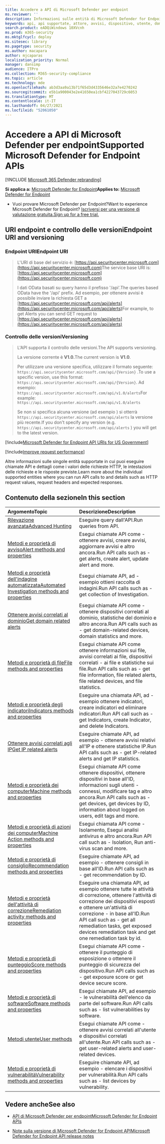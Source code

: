```yaml
---
title: Accedere a API di Microsoft Defender per endpoint
ms.reviewer: ''
description: Informazioni sulle entità di Microsoft Defender for Endpoint supportate specifiche a cui puoi creare chiamate API.
keywords: api, api supportate, attore, avvisi, dispositivo, utente, dominio, ip, file, query avanzate, ricerca avanzata
search.product: eADQiWindows 10XVcnh
ms.prod: m365-security
ms.mktglfcycl: deploy
ms.sitesec: library
ms.pagetype: security
ms.author: macapara
author: mjcaparas
localization_priority: Normal
manager: dansimp
audience: ITPro
ms.collection: M365-security-compliance
ms.topic: article
ms.technology: mde
ms.openlocfilehash: ab3d3aa9a13b71f65d3d4335646e32a7e4270242
ms.sourcegitcommit: e5b1a900043e2e41650ea1cbf4227043729c6053
ms.translationtype: MT
ms.contentlocale: it-IT
ms.lasthandoff: 04/27/2021
ms.locfileid: "52061050"
---
```

# <a name="supported-microsoft-defender-for-endpoint-apis"></a><span data-ttu-id="b46c5-104">Accedere a API di Microsoft Defender per endpoint</span><span class="sxs-lookup"><span data-stu-id="b46c5-104">Supported Microsoft Defender for Endpoint APIs</span></span>

[!INCLUDE [Microsoft 365 Defender rebranding](../../includes/microsoft-defender.md)]

<span data-ttu-id="b46c5-105">**Si applica a:** [Microsoft Defender for Endpoint](https://go.microsoft.com/fwlink/?linkid=2154037)</span><span class="sxs-lookup"><span data-stu-id="b46c5-105">**Applies to:** [Microsoft Defender for Endpoint](https://go.microsoft.com/fwlink/?linkid=2154037)</span></span>

- <span data-ttu-id="b46c5-106">Vuoi provare Microsoft Defender per Endpoint?</span><span class="sxs-lookup"><span data-stu-id="b46c5-106">Want to experience Microsoft Defender for Endpoint?</span></span> [<span data-ttu-id="b46c5-107">Iscriversi per una versione di valutazione gratuita.</span><span class="sxs-lookup"><span data-stu-id="b46c5-107">Sign up for a free trial.</span></span>](https://www.microsoft.com/microsoft-365/windows/microsoft-defender-atp?ocid=docs-wdatp-exposedapis-abovefoldlink)

## <a name="endpoint-uri-and-versioning"></a><span data-ttu-id="b46c5-108">URI endpoint e controllo delle versioni</span><span class="sxs-lookup"><span data-stu-id="b46c5-108">Endpoint URI and versioning</span></span>

### <a name="endpoint-uri"></a><span data-ttu-id="b46c5-109">Endpoint URI</span><span class="sxs-lookup"><span data-stu-id="b46c5-109">Endpoint URI</span></span>

> <span data-ttu-id="b46c5-110">L'URI di base del servizio è: [https://api.securitycenter.microsoft.com](https://api.securitycenter.microsoft.com)</span><span class="sxs-lookup"><span data-stu-id="b46c5-110">The service base URI is: [https://api.securitycenter.microsoft.com](https://api.securitycenter.microsoft.com)</span></span>
>
> <span data-ttu-id="b46c5-111">I dati OData basati su query hanno il prefisso '/api'.</span><span class="sxs-lookup"><span data-stu-id="b46c5-111">The queries based OData have the '/api' prefix.</span></span> <span data-ttu-id="b46c5-112">Ad esempio, per ottenere avvisi è possibile inviare la richiesta GET a [https://api.securitycenter.microsoft.com/api/alerts](https://api.securitycenter.microsoft.com/api/alerts)</span><span class="sxs-lookup"><span data-stu-id="b46c5-112">For example, to get Alerts you can send GET request to [https://api.securitycenter.microsoft.com/api/alerts](https://api.securitycenter.microsoft.com/api/alerts)</span></span>

### <a name="versioning"></a><span data-ttu-id="b46c5-113">Controllo delle versioni</span><span class="sxs-lookup"><span data-stu-id="b46c5-113">Versioning</span></span>

> <span data-ttu-id="b46c5-114">L'API supporta il controllo delle versioni.</span><span class="sxs-lookup"><span data-stu-id="b46c5-114">The API supports versioning.</span></span>
>
> <span data-ttu-id="b46c5-115">La versione corrente è **V1.0.**</span><span class="sxs-lookup"><span data-stu-id="b46c5-115">The current version is **V1.0**.</span></span>
>
> <span data-ttu-id="b46c5-116">Per utilizzare una versione specifica, utilizzare il formato seguente: `https://api.securitycenter.microsoft.com/api/{Version}` .</span><span class="sxs-lookup"><span data-stu-id="b46c5-116">To use a specific version, use this format: `https://api.securitycenter.microsoft.com/api/{Version}`.</span></span> <span data-ttu-id="b46c5-117">Ad esempio: `https://api.securitycenter.microsoft.com/api/v1.0/alerts`</span><span class="sxs-lookup"><span data-stu-id="b46c5-117">For example: `https://api.securitycenter.microsoft.com/api/v1.0/alerts`</span></span>
>
> <span data-ttu-id="b46c5-118">Se non si specifica alcuna versione (ad esempio ) si otterrà `https://api.securitycenter.microsoft.com/api/alerts` la versione più recente.</span><span class="sxs-lookup"><span data-stu-id="b46c5-118">If you don't specify any version (e.g. `https://api.securitycenter.microsoft.com/api/alerts` ) you will get to the latest version.</span></span>

[!include[Microsoft Defender for Endpoint API URIs for US Government](../../includes/microsoft-defender-api-usgov.md)]

[!include[Improve request performance](../../includes/improve-request-performance.md)]

<span data-ttu-id="b46c5-119">Altre informazioni sulle singole entità supportate in cui puoi eseguire chiamate API e dettagli come i valori delle richieste HTTP, le intestazioni delle richieste e le risposte previste.</span><span class="sxs-lookup"><span data-stu-id="b46c5-119">Learn more about the individual supported entities where you can run API calls to and details such as HTTP request values, request headers and expected responses.</span></span>

## <a name="in-this-section"></a><span data-ttu-id="b46c5-120">Contenuto della sezione</span><span class="sxs-lookup"><span data-stu-id="b46c5-120">In this section</span></span>

<span data-ttu-id="b46c5-121">Argomento</span><span class="sxs-lookup"><span data-stu-id="b46c5-121">Topic</span></span> | <span data-ttu-id="b46c5-122">Descrizione</span><span class="sxs-lookup"><span data-stu-id="b46c5-122">Description</span></span>
:---|:---
[<span data-ttu-id="b46c5-123">Rilevazione avanzata</span><span class="sxs-lookup"><span data-stu-id="b46c5-123">Advanced Hunting</span></span>](run-advanced-query-api.md) | <span data-ttu-id="b46c5-124">Eseguire query dall'API.</span><span class="sxs-lookup"><span data-stu-id="b46c5-124">Run queries from API.</span></span>
[<span data-ttu-id="b46c5-125">Metodi e proprietà di avviso</span><span class="sxs-lookup"><span data-stu-id="b46c5-125">Alert methods and properties</span></span>](alerts.md) | <span data-ttu-id="b46c5-126">Esegui chiamate API come \- ottenere avvisi, creare avvisi, aggiornare avvisi e altro ancora.</span><span class="sxs-lookup"><span data-stu-id="b46c5-126">Run API calls such as \- get alerts, create alert, update alert and more.</span></span>
[<span data-ttu-id="b46c5-127">Metodi e proprietà dell'indagine automatizzata</span><span class="sxs-lookup"><span data-stu-id="b46c5-127">Automated Investigation methods and properties</span></span>](investigation.md) | <span data-ttu-id="b46c5-128">Esegui chiamate API, ad \- esempio ottieni raccolta di indagini.</span><span class="sxs-lookup"><span data-stu-id="b46c5-128">Run API calls such as \- get collection of Investigation.</span></span>
[<span data-ttu-id="b46c5-129">Ottenere avvisi correlati al dominio</span><span class="sxs-lookup"><span data-stu-id="b46c5-129">Get domain related alerts</span></span>](get-domain-related-alerts.md) | <span data-ttu-id="b46c5-130">Esegui chiamate API come \- ottenere dispositivi correlati al dominio, statistiche del dominio e altro ancora.</span><span class="sxs-lookup"><span data-stu-id="b46c5-130">Run API calls such as \- get domain-related devices, domain statistics and more.</span></span>
[<span data-ttu-id="b46c5-131">Metodi e proprietà di file</span><span class="sxs-lookup"><span data-stu-id="b46c5-131">File methods and properties</span></span>](files.md) | <span data-ttu-id="b46c5-132">Esegui chiamate API come ottenere informazioni sui file, avvisi correlati ai file, dispositivi correlati \- ai file e statistiche sui file.</span><span class="sxs-lookup"><span data-stu-id="b46c5-132">Run API calls such as \- get file information, file related alerts, file related devices, and file statistics.</span></span>
[<span data-ttu-id="b46c5-133">Metodi e proprietà degli indicatori</span><span class="sxs-lookup"><span data-stu-id="b46c5-133">Indicators methods and properties</span></span>](ti-indicator.md) | <span data-ttu-id="b46c5-134">Eseguire una chiamata API, ad \- esempio ottenere indicatori, creare indicatori ed eliminare indicatori.</span><span class="sxs-lookup"><span data-stu-id="b46c5-134">Run API call such as \- get Indicators, create Indicator, and delete Indicators.</span></span>
[<span data-ttu-id="b46c5-135">Ottenere avvisi correlati agli IP</span><span class="sxs-lookup"><span data-stu-id="b46c5-135">Get IP related alerts</span></span>](get-ip-related-alerts.md) | <span data-ttu-id="b46c5-136">Eseguire chiamate API, ad esempio \- ottenere avvisi relativi all'IP e ottenere statistiche IP.</span><span class="sxs-lookup"><span data-stu-id="b46c5-136">Run API calls such as \- get IP-related alerts and get IP statistics.</span></span>
[<span data-ttu-id="b46c5-137">Metodi e proprietà dei computer</span><span class="sxs-lookup"><span data-stu-id="b46c5-137">Machine methods and properties</span></span>](machine.md) | <span data-ttu-id="b46c5-138">Esegui chiamate API come ottenere dispositivi, ottenere dispositivi in base all'ID, informazioni sugli utenti \- connessi, modificare tag e altro ancora.</span><span class="sxs-lookup"><span data-stu-id="b46c5-138">Run API calls such as \- get devices, get devices by ID, information about logged on users, edit tags and more.</span></span>
[<span data-ttu-id="b46c5-139">Metodi e proprietà di azioni dei computer</span><span class="sxs-lookup"><span data-stu-id="b46c5-139">Machine Action methods and properties</span></span>](machineaction.md) | <span data-ttu-id="b46c5-140">Esegui chiamata API come \- Isolamento, Esegui analisi antivirus e altro ancora.</span><span class="sxs-lookup"><span data-stu-id="b46c5-140">Run API call such as \- Isolation, Run anti-virus scan and more.</span></span>
[<span data-ttu-id="b46c5-141">Metodi e proprietà di consiglio</span><span class="sxs-lookup"><span data-stu-id="b46c5-141">Recommendation methods and properties</span></span>](recommendation.md) | <span data-ttu-id="b46c5-142">Eseguire chiamate API, ad esempio \- ottenere consigli in base all'ID.</span><span class="sxs-lookup"><span data-stu-id="b46c5-142">Run API calls such as \- get recommendation by ID.</span></span>
[<span data-ttu-id="b46c5-143">Metodi e proprietà dell'attività di correzione</span><span class="sxs-lookup"><span data-stu-id="b46c5-143">Remediation activity methods and properties</span></span>](get-remediation-methods-properties.md) | <span data-ttu-id="b46c5-144">Eseguire una chiamata API, ad esempio ottenere tutte le attività di correzione, ottenere l'attività di correzione dei dispositivi esposti e ottenere un'attività di correzione \- in base all'ID.</span><span class="sxs-lookup"><span data-stu-id="b46c5-144">Run API call such as \- get all remediation tasks, get exposed devices remediation task and get one remediation task by id.</span></span>
[<span data-ttu-id="b46c5-145">Metodi e proprietà di punteggio</span><span class="sxs-lookup"><span data-stu-id="b46c5-145">Score methods and properties</span></span>](score.md) | <span data-ttu-id="b46c5-146">Esegui chiamate API come \- ottenere il punteggio di esposizione o ottenere il punteggio di sicurezza del dispositivo.</span><span class="sxs-lookup"><span data-stu-id="b46c5-146">Run API calls such as \- get exposure score or get device secure score.</span></span>
[<span data-ttu-id="b46c5-147">Metodi e proprietà di software</span><span class="sxs-lookup"><span data-stu-id="b46c5-147">Software methods and properties</span></span>](software.md) | <span data-ttu-id="b46c5-148">Esegui chiamate API, ad esempio \- le vulnerabilità dell'elenco da parte del software.</span><span class="sxs-lookup"><span data-stu-id="b46c5-148">Run API calls such as \- list vulnerabilities by software.</span></span>
[<span data-ttu-id="b46c5-149">Metodi utente</span><span class="sxs-lookup"><span data-stu-id="b46c5-149">User methods</span></span>](user.md) | <span data-ttu-id="b46c5-150">Esegui chiamate API come \- ottenere avvisi correlati all'utente e dispositivi correlati all'utente.</span><span class="sxs-lookup"><span data-stu-id="b46c5-150">Run API calls such as \- get user-related alerts and user-related devices.</span></span>
[<span data-ttu-id="b46c5-151">Metodi e proprietà di vulnerabilità</span><span class="sxs-lookup"><span data-stu-id="b46c5-151">Vulnerability methods and properties</span></span>](vulnerability.md) | <span data-ttu-id="b46c5-152">Eseguire chiamate API, ad esempio \- elencare i dispositivi per vulnerabilità.</span><span class="sxs-lookup"><span data-stu-id="b46c5-152">Run API calls such as \- list devices by vulnerability.</span></span>

## <a name="see-also"></a><span data-ttu-id="b46c5-153">Vedere anche</span><span class="sxs-lookup"><span data-stu-id="b46c5-153">See also</span></span>

- [<span data-ttu-id="b46c5-154">API di Microsoft Defender per endpoint</span><span class="sxs-lookup"><span data-stu-id="b46c5-154">Microsoft Defender for Endpoint APIs</span></span>](apis-intro.md)

- [<span data-ttu-id="b46c5-155">Note sulla versione di Microsoft Defender for Endpoint API</span><span class="sxs-lookup"><span data-stu-id="b46c5-155">Microsoft Defender for Endpoint API release notes</span></span>](api-release-notes.md)
